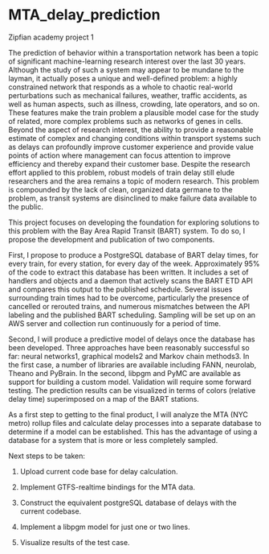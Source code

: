# MTA_delay_prediction
Zipfian academy project 1

The prediction of behavior within a transportation network has been a topic of significant machine-learning research interest over the last 30 years. Although the study of such a system may appear to be mundane to the layman, it actually poses a unique and well-defined problem: a highly constrained network that responds as a whole to chaotic real-world perturbations such as mechanical failures, weather, traffic accidents, as well as human aspects, such as illness, crowding, late operators, and so on. These features make the train problem a plausible model case for the study of related, more complex problems such as networks of genes in cells. 
Beyond the aspect of research interest, the ability to provide a reasonable estimate of complex and changing conditions within transport systems such as delays can profoundly improve customer experience and provide value points of action where management can focus attention to improve efficiency and thereby expand their customer base.
Despite the research effort applied to this problem, robust models of train delay still elude researchers and the area remains a topic of modern research. This problem is compounded by the lack of clean, organized data germane to the problem, as transit systems are disinclined to make failure data available to the public.


This project focuses on developing the foundation for exploring solutions to this problem with the Bay Area Rapid Transit (BART) system. To do so, I propose the development and publication of two components.

First, I propose to produce a PostgreSQL database of BART delay times, for every train, for every station, for every day of the week. Approximately 95% of the code to extract this database has been written. It includes a set of handlers and objects and a daemon that actively scans the BART ETD API and compares this output to the published schedule. Several issues surrounding train times had to be overcome, particularly the presence of cancelled or rerouted trains, and numerous mismatches between the API labeling and the published BART scheduling. Sampling will be set up on an AWS server and collection run continuously for a period of time.

Second, I will produce a predictive model of delays once the database has been developed. Three approaches have been reasonably successful so far: neural networks1, graphical models2 and Markov chain methods3. In the first case, a number of libraries are available including FANN, neurolab, Theano and PyBrain. In the second, libpgm and PyMC are available as support for building a custom model. Validation will require some forward testing. The prediction results can be visualized in terms of colors (relative delay time) superimposed on a map of the BART stations.

As a first step to getting to the final product, I will analyze the MTA (NYC
metro) rollup files and calculate delay processes into a separate database to determine if a model can be established. This has the advantage of using a database for a system that is more or less completely sampled. 

Next steps to be taken:

1. Upload current code base for delay calculation.

2. Implement GTFS-realtime bindings for the MTA data.

3. Construct the equivalent postgreSQL database of delays with the current
codebase.

4. Implement a libpgm model for just one or two lines.

5. Visualize results of the test case.

